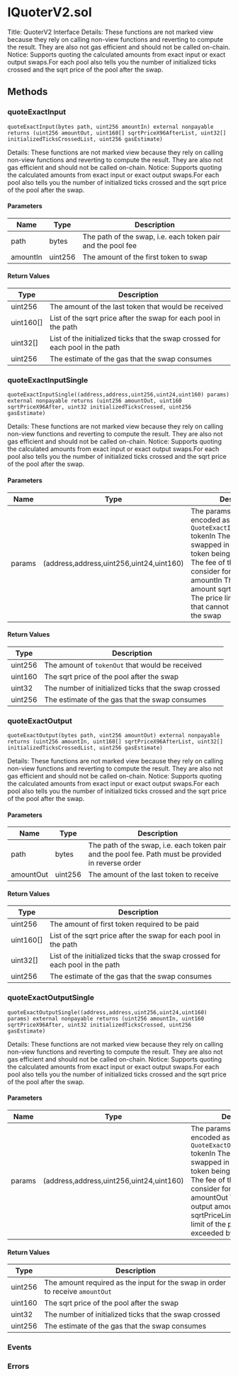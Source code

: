 
# IQuoterV2.sol
Title: QuoterV2 Interface
Details: These functions are not marked view because they rely on calling non-view functions and reverting to compute the result. They are also not gas efficient and should not be called on-chain.
Notice: Supports quoting the calculated amounts from exact input or exact output swaps.For each pool also tells you the number of initialized ticks crossed and the sqrt price of the pool after the swap.

## Methods
### quoteExactInput
```solidity
quoteExactInput(bytes path, uint256 amountIn) external nonpayable returns (uint256 amountOut, uint160[] sqrtPriceX96AfterList, uint32[] initializedTicksCrossedList, uint256 gasEstimate)
```
Details: These functions are not marked view because they rely on calling non-view functions and reverting to compute the result. They are also not gas efficient and should not be called on-chain.
Notice: Supports quoting the calculated amounts from exact input or exact output swaps.For each pool also tells you the number of initialized ticks crossed and the sqrt price of the pool after the swap.
#### Parameters

| Name | Type | Description |
|---|---|---|
| path | bytes | The path of the swap, i.e. each token pair and the pool fee |
| amountIn | uint256 | The amount of the first token to swap |

#### Return Values

| Type | Description |
|---|---|
uint256 | The amount of the last token that would be received |
uint160[] | List of the sqrt price after the swap for each pool in the path |
uint32[] | List of the initialized ticks that the swap crossed for each pool in the path |
uint256 | The estimate of the gas that the swap consumes |

### quoteExactInputSingle
```solidity
quoteExactInputSingle((address,address,uint256,uint24,uint160) params) external nonpayable returns (uint256 amountOut, uint160 sqrtPriceX96After, uint32 initializedTicksCrossed, uint256 gasEstimate)
```
Details: These functions are not marked view because they rely on calling non-view functions and reverting to compute the result. They are also not gas efficient and should not be called on-chain.
Notice: Supports quoting the calculated amounts from exact input or exact output swaps.For each pool also tells you the number of initialized ticks crossed and the sqrt price of the pool after the swap.
#### Parameters

| Name | Type | Description |
|---|---|---|
| params | (address,address,uint256,uint24,uint160) | The params for the quote, encoded as `QuoteExactInputSingleParams` tokenIn The token being swapped in tokenOut The token being swapped out fee The fee of the token pool to consider for the pair amountIn The desired input amount sqrtPriceLimitX96 The price limit of the pool that cannot be exceeded by the swap |

#### Return Values

| Type | Description |
|---|---|
uint256 | The amount of `tokenOut` that would be received |
uint160 | The sqrt price of the pool after the swap |
uint32 | The number of initialized ticks that the swap crossed |
uint256 | The estimate of the gas that the swap consumes |

### quoteExactOutput
```solidity
quoteExactOutput(bytes path, uint256 amountOut) external nonpayable returns (uint256 amountIn, uint160[] sqrtPriceX96AfterList, uint32[] initializedTicksCrossedList, uint256 gasEstimate)
```
Details: These functions are not marked view because they rely on calling non-view functions and reverting to compute the result. They are also not gas efficient and should not be called on-chain.
Notice: Supports quoting the calculated amounts from exact input or exact output swaps.For each pool also tells you the number of initialized ticks crossed and the sqrt price of the pool after the swap.
#### Parameters

| Name | Type | Description |
|---|---|---|
| path | bytes | The path of the swap, i.e. each token pair and the pool fee. Path must be provided in reverse order |
| amountOut | uint256 | The amount of the last token to receive |

#### Return Values

| Type | Description |
|---|---|
uint256 | The amount of first token required to be paid |
uint160[] | List of the sqrt price after the swap for each pool in the path |
uint32[] | List of the initialized ticks that the swap crossed for each pool in the path |
uint256 | The estimate of the gas that the swap consumes |

### quoteExactOutputSingle
```solidity
quoteExactOutputSingle((address,address,uint256,uint24,uint160) params) external nonpayable returns (uint256 amountIn, uint160 sqrtPriceX96After, uint32 initializedTicksCrossed, uint256 gasEstimate)
```
Details: These functions are not marked view because they rely on calling non-view functions and reverting to compute the result. They are also not gas efficient and should not be called on-chain.
Notice: Supports quoting the calculated amounts from exact input or exact output swaps.For each pool also tells you the number of initialized ticks crossed and the sqrt price of the pool after the swap.
#### Parameters

| Name | Type | Description |
|---|---|---|
| params | (address,address,uint256,uint24,uint160) | The params for the quote, encoded as `QuoteExactOutputSingleParams` tokenIn The token being swapped in tokenOut The token being swapped out fee The fee of the token pool to consider for the pair amountOut The desired output amount sqrtPriceLimitX96 The price limit of the pool that cannot be exceeded by the swap |

#### Return Values

| Type | Description |
|---|---|
uint256 | The amount required as the input for the swap in order to receive `amountOut` |
uint160 | The sqrt price of the pool after the swap |
uint32 | The number of initialized ticks that the swap crossed |
uint256 | The estimate of the gas that the swap consumes |


### Events

### Errors

